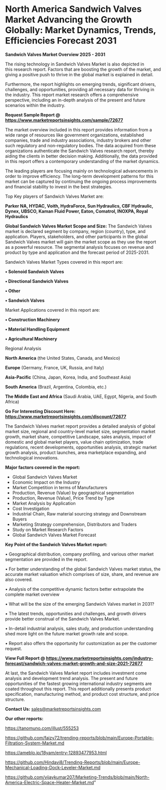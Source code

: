 # North America Sandwich Valves Market Advancing the Growth Globally: Market Dynamics, Trends, Efficiencies Forecast 2031

<Strong> Sandwich Valves Market Overview 2025 - 2031</strong>

The rising technology in Sandwich Valves Market is also depicted in this research report. Factors that are boosting the growth of the market, and giving a positive push to thrive in the global market is explained in detail.

Furthermore, the report highlights on emerging trends, significant drivers, challenges, and opportunities, providing all necessary data for thriving in the industry. This report market research offers a comprehensive perspective, including an in-depth analysis of the present and future scenarios within the industry.

<strong>Request Sample Report @ <a href=https://www.marketreportsinsights.com/sample/72677>https://www.marketreportsinsights.com/sample/72677</a></strong>

The market overview included in this report provides information from a wide range of resources like government organizations, established companies, trade and industry associations, industry brokers and other such regulatory and non-regulatory bodies. The data acquired from these organizations authenticate the Sandwich Valves research report, thereby aiding the clients in better decision making. Additionally, the data provided in this report offers a contemporary understanding of the market dynamics.

The leading players are focusing mainly on technological advancements in order to improve efficiency. The long-term development patterns for this market can be captured by continuing the ongoing process improvements and financial stability to invest in the best strategies.

Top Key players of Sandwich Valves Market are:

<strong>Parker NA, HYDAC, Voith, HydraForce, Sun Hydraulics, CBF Hydraulic, Dynex, UBSCO, Kaman Fluid Power, Eaton, Comatrol, INOXPA, Royal Hydraulics</strong>

<strong><b>Global Sandwich Valves Market Scope and Size:</b></strong>
The Sandwich Valves market is declared segment by company, region (country), type, and application. Players, stakeholders, and other participants in the global Sandwich Valves market will gain the market scope as they use the report as a powerful resource. The segmental analysis focuses on revenue and product by type and application and the forecast period of 2025-2031.

Sandwich Valves Market Types covered in this report are:

<strong>• Solenoid Sandwich Valves

• Directional Sandwich Valves

• Other

• Sandwich Valves</strong>

Market Applications covered in this report are:

<strong>• Construction Machinery

• Material Handling Equipment

• Agricultural Machinery</strong> 

Regional Analysis

<strong>North America</strong> (the United States, Canada, and Mexico)

<strong>Europe</strong> (Germany, France, UK, Russia, and Italy)

<strong>Asia-Pacific</strong> (China, Japan, Korea, India, and Southeast Asia)

<strong>South America</strong> (Brazil, Argentina, Colombia, etc.)

<strong>The Middle East and Africa</strong> (Saudi Arabia, UAE, Egypt, Nigeria, and South Africa)

<strong>Go For Interesting Discount Here: <a href=https://www.marketreportsinsights.com/discount/72677>https://www.marketreportsinsights.com/discount/72677</a></strong>

The Sandwich Valves market report provides a detailed analysis of global market size, regional and country-level market size, segmentation market growth, market share, competitive Landscape, sales analysis, impact of domestic and global market players, value chain optimization, trade regulations, recent developments, opportunities analysis, strategic market growth analysis, product launches, area marketplace expanding, and technological innovations.

<strong><b>Major factors covered in the report:</b></strong>
<ul>
  <li>Global Sandwich Valves Market </li>
  <li>Economic Impact on the Industry</li>
  <li>Market Competition in terms of Manufacturers</li>
  <li>Production, Revenue (Value) by geographical segmentation</li>
  <li>Production, Revenue (Value), Price Trend by Type</li>
  <li>Market Analysis by Application</li>
  <li>Cost Investigation</li>
  <li>Industrial Chain, Raw material sourcing strategy and Downstream Buyers</li>
  <li>Marketing Strategy comprehension, Distributors and Traders</li>
  <li>Study on Market Research Factors</li>
  <li>Global Sandwich Valves Market Forecast</li>
</ul>

<strong><b>Key Point of the Sandwich Valves Market report:</b></strong>

• Geographical distribution, company profiling, and various other market segmentation are provided in the report.

• For better understanding of the global Sandwich Valves market status, the accurate market valuation which comprises of size, share, and revenue are also covered.

• Analysis of the competitive dynamic factors better extrapolate the complete market overview

• What will be the size of the emerging Sandwich Valves market in 2031?

• The latest trends, opportunities and challenges, and growth drivers provide better construal of the Sandwich Valves Market.

• In-detail industrial analysis, sales study, and production understanding shed more light on the future market growth rate and scope.

• Report also offers the opportunity for customization as per the customer request.

<strong><b>View Full Report @ <a href=https://www.marketreportsinsights.com/industry-forecast/sandwich-valves-market-growth-and-size-2021-72677>https://www.marketreportsinsights.com/industry-forecast/sandwich-valves-market-growth-and-size-2021-72677</a></b></strong>


At last, the Sandwich Valves Market report includes investment come analysis and development trend analysis. The present and future opportunities of the fastest growing international industry segments are coated throughout this report. This report additionally presents product specification, manufacturing method, and product cost structure, and price structure.

<strong>Contact Us:</strong>
sales@marketreportsinsights.com

<strong>Our other reports:</strong>

<a href=https://tanomuno.com/illust/555253>https://tanomuno.com/illust/555253</a>

<a href=https://github.com/faizy72/trending-reports/blob/main/Europe-Portable-Filtration-System-Market.md>https://github.com/faizy72/trending-reports/blob/main/Europe-Portable-Filtration-System-Market.md</a>

<a href=https://ameblo.jp/18yam/entry-12893477953.html>https://ameblo.jp/18yam/entry-12893477953.html</a>

<a href=https://github.com/Hindavi8/Trending-Reports/blob/main/Europe-Mechanical-Loading-Dock-Leveler-Market.md>https://github.com/Hindavi8/Trending-Reports/blob/main/Europe-Mechanical-Loading-Dock-Leveler-Market.md</a>

<a href=https://github.com/vijaykumar207/Marketing-Trends/blob/main/North-America-Electric-Space-Heater-Market.md>https://github.com/vijaykumar207/Marketing-Trends/blob/main/North-America-Electric-Space-Heater-Market.md</a>"
